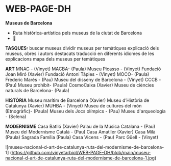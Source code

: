 # WEB-PAGE-DH
**Museus de Barcelona** 
- Ruta històrica-artística pels museus de la ciutat de Barcelona
- 🎨

**TASQUES:**
buscar museus
dividir museus per temàtiques 
explicació dels museus, obres i autors destacats
traducció en diferents idiomes de les explicacions
mapa dels museus per temàtiques


**ART**
MNAC - (Vinyet)
MACBA- (Paula)
Museu Picasso - (Vinyet)
Fundació Joan Miró (Xavier)
Fundació Antoni Tàpies - (Vinyet)
MOCO- (Paula)
Frederic Marès - (Pau)
Museu del disseny de Barcelona - (Vinyet)
CCCB - (Pau)
Museu prohibit- (Paula)
CosmoCaixa (Xavier)
Museu de ciències naturals de Barcelona- (Paula)


**HISTÒRIA**
Museu marítim de Barcelona (Xavier)
Museu d’Història de Catalunya (Xavier)
MUHBA - (Vinyet)
Museu de cultures del món (Etnogràfic)- (Paula)
Museu dels Jocs olímpics - (Pau)
Museu d'arqueologia - (Selena)


**MODERNISME**
Casa Batlló (Xavier)
Palau de la Música Catalana - (Pau)
Museu del Modernisme Català - (Pau)
Casa Amatller (Xavier)
Casa Milà (Paula)
Sagrada Família (Paula)
Casa Vicens - (Pau)
Parc Güell - (Vinyet)

![museu-nacional-d-art-de-catalunya-ruta-del-modernisme-de-barcelona-1] (https://github.com/vinyetarbiol/WEB-PAGE-DH/blob/main/museu-nacional-d-art-de-catalunya-ruta-del-modernisme-de-barcelona-1.jpg)

